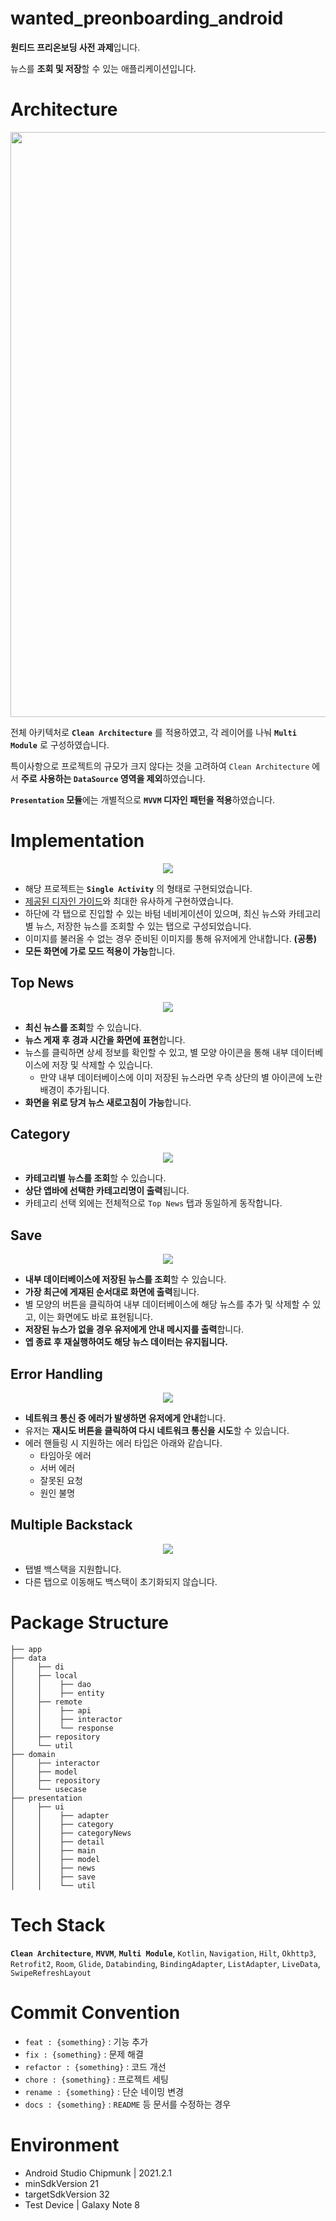 # wanted_preonboarding_android

**원티드 프리온보딩 사전 과제**입니다.

뉴스를 **조회 및 저장**할 수 있는 애플리케이션입니다.

# Architecture

<p align="center">
<img width="936" src="images/architecture.png">
</p>

전체 아키텍처로 **`Clean Architecture`** 를 적용하였고, 각 레이어를 나눠 **`Multi Module`** 로 구성하였습니다.

특이사항으로 프로젝트의 규모가 크지 않다는 것을 고려하여 `Clean Architecture` 에서 **주로 사용하는 `DataSource` 영역을 제외**하였습니다.

**`Presentation` 모듈**에는 개별적으로 **`MVVM` 디자인 패턴을 적용**하였습니다.

# Implementation

<p align="center">
<img src="images/main.png">
</p>

- 해당 프로젝트는 **`Single Activity`** 의 형태로 구현되었습니다.
- [제공된 디자인 가이드](https://www.figma.com/file/oRIL54Wfi4CXD93WwXMbHN/%EC%9B%90%ED%8B%B0%EB%93%9C-%ED%94%84%EB%A6%AC%EC%98%A8%EB%B3%B4%EB%94%A9-%EC%95%88%EB%93%9C%EB%A1%9C%EC%9D%B4%EB%93%9C-%EC%82%AC%EC%A0%84%EA%B3%BC%EC%A0%9C?node-id=611%3A2)와 최대한 유사하게 구현하였습니다.
- 하단에 각 탭으로 진입할 수 있는 바텀 네비게이션이 있으며, 최신 뉴스와 카테고리별 뉴스, 저장한 뉴스를 조회할 수 있는 탭으로 구성되었습니다.
- 이미지를 불러올 수 없는 경우 준비된 이미지를 통해 유저에게 안내합니다. **(공통)**
- **모든 화면에 가로 모드 적용이 가능**합니다.

## Top News

<p align="center">
<img src="images/news.gif">
</p>

- **최신 뉴스를 조회**할 수 있습니다.
- **뉴스 게재 후 경과 시간을 화면에 표현**합니다.
- 뉴스를 클릭하면 상세 정보를 확인할 수 있고, 별 모양 아이콘을 통해 내부 데이터베이스에 저장 및 삭제할 수 있습니다.
   - 만약 내부 데이터베이스에 이미 저장된 뉴스라면 우측 상단의 별 아이콘에 노란 배경이 추가됩니다.
- **화면을 위로 당겨 뉴스 새로고침이 가능**합니다.

## Category

<p align="center">
<img src="images/category.gif">
</p>

- **카테고리별 뉴스를 조회**할 수 있습니다.
- **상단 앱바에 선택한 카테고리명이 출력**됩니다.
- 카테고리 선택 외에는 전체적으로 `Top News` 탭과 동일하게 동작합니다.

## Save

<p align="center">
<img src="images/save.gif">
</p>

- **내부 데이터베이스에 저장된 뉴스를 조회**할 수 있습니다.
- **가장 최근에 게재된 순서대로 화면에 출력**됩니다.
- 별 모양의 버튼을 클릭하여 내부 데이터베이스에 해당 뉴스를 추가 및 삭제할 수 있고, 이는 화면에도 바로 표현됩니다.
- **저장된 뉴스가 없을 경우 유저에게 안내 메시지를 출력**합니다.
- **엡 종료 후 재실행하여도 해당 뉴스 데이터는 유지됩니다.**

## Error Handling

<p align="center">
<img src="images/error handling.gif">
</p>

- **네트워크 통신 중 에러가 발생하면 유저에게 안내**합니다.
- 유저는 **재시도 버튼을 클릭하여 다시 네트워크 통신을 시도**할 수 있습니다.
- 에러 핸들링 시 지원하는 에러 타입은 아래와 같습니다.
  - 타임아웃 에러
  - 서버 에러
  - 잘못된 요청
  - 원인 불명

## Multiple Backstack

<p align="center">
<img src="images/multiple backstack.gif">
</p>

- 탭별 백스택을 지원합니다.
- 다른 탭으로 이동해도 백스택이 초기화되지 않습니다.

# Package Structure

```
├── app
├── data
│     ├── di
│     ├── local
│     │    ├── dao
│     │    ├── entity
│     ├── remote
│     │    ├── api
│     │    ├── interactor
│     │    └── response
│     ├── repository
│     └── util
├── domain
│     ├── interactor
│     ├── model
│     ├── repository
│     └── usecase
├── presentation
│     ├── ui
│     │    ├── adapter
│     │    ├── category
│     │    ├── categoryNews
│     │    ├── detail
│     │    ├── main
│     │    ├── model
│     │    ├── news
│     │    ├── save
│     │    └── util
```


# Tech Stack

**`Clean Architecture`**, **`MVVM`**, **`Multi Module`**, `Kotlin`, `Navigation`, `Hilt`, `Okhttp3`, `Retrofit2`, `Room`, `Glide`, `Databinding`, `BindingAdapter`, `ListAdapter`, `LiveData`, `SwipeRefreshLayout`

# Commit Convention

- `feat : {something}` : 기능 추가
- `fix : {something}` : 문제 해결
- `refactor : {something}` : 코드 개선
- `chore : {something}` : 프로젝트 세팅
- `rename : {something}` : 단순 네이밍 변경
- `docs : {something}` : `README` 등 문서를 수정하는 경우

# Environment

- Android Studio Chipmunk | 2021.2.1
- minSdkVersion 21
- targetSdkVersion 32
- Test Device | Galaxy Note 8
